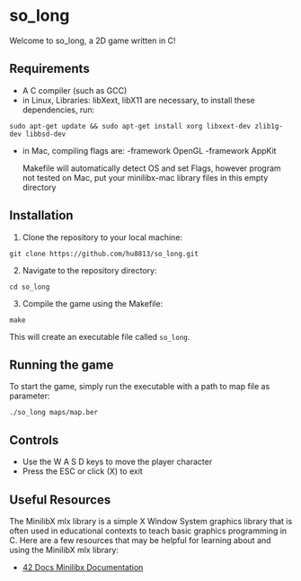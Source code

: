 
# so_long

Welcome to so_long, a 2D game written in C!

## Requirements

-   A C compiler (such as GCC)
-   in Linux, Libraries: libXext, libX11 are necessary,
    to install these dependencies, run:
    
`sudo apt-get update && sudo apt-get install xorg libxext-dev zlib1g-dev libbsd-dev`

-   in Mac, compiling flags are: -framework OpenGL -framework AppKit

    Makefile will automatically detect OS and set Flags, however program not tested on Mac, put your minilibx-mac library files in this empty directory

## Installation

1.  Clone the repository to your local machine:

`git clone https://github.com/hu8813/so_long.git` 

2.  Navigate to the repository directory:

`cd so_long` 

3.  Compile the game using the Makefile:

`make` 

This will create an executable file called `so_long`.

## Running the game

To start the game, simply run the executable with a path to map file as parameter:

`./so_long maps/map.ber` 

## Controls

-   Use the W A S D keys to move the player character
-   Press the ESC or click (X) to exit

## Useful Resources

The MinilibX mlx library is a simple X Window System graphics library that is often used in educational contexts to teach basic graphics programming in C. Here are a few resources that may be helpful for learning about and using the MinilibX mlx library:

-   [42 Docs Minilibx Documentation](https://harm-smits.github.io/42docs/libs/minilibx/introduction.html)
